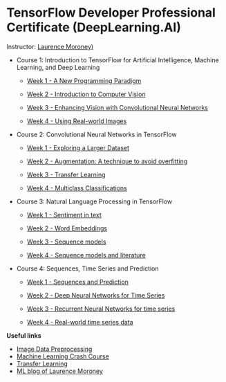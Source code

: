 
# TensorFlow Developer Professional Certificate (DeepLearning.AI)

Instructor: [Laurence Moroney)](https://www.coursera.org/professional-certificates/tensorflow-in-practice)

- Course 1: Introduction to TensorFlow for Artificial Intelligence, Machine Learning, and Deep Learning
  - [Week 1 - A New Programming Paradigm](https://github.com/skhazaei/TensorFlow-repo/tree/master/TensorFlow%20Developer%20Professional%20Certificate/01.%20Introduction%20To%20TensorFlow%20Coursera/Week1%20-%20A%20New%20Programming%20Paradigm)
  
  - [Week 2 - Introduction to Computer Vision](https://github.com/skhazaei/TensorFlow-repo/tree/master/TensorFlow%20Developer%20Professional%20Certificate/01.%20Introduction%20To%20TensorFlow%20Coursera/Week2%20-%20Introduction%20to%20Computer%20Vision)
  
  - [Week 3 - Enhancing Vision with Convolutional Neural Networks](https://github.com/skhazaei/TensorFlow-repo/tree/master/TensorFlow%20Developer%20Professional%20Certificate/01.%20Introduction%20To%20TensorFlow%20Coursera/Week3%20-%20Enhancing%20Vision%20with%20Convolutional%20Neural%20Networks)
  
  - [Week 4 - Using Real-world Images](https://github.com/skhazaei/TensorFlow-repo/tree/master/TensorFlow%20Developer%20Professional%20Certificate/01.%20Introduction%20To%20TensorFlow%20Coursera/Week4%20-%20Using%20Real-world%20Images)

- Course 2: Convolutional Neural Networks in TensorFlow
  - [Week 1 - Exploring a Larger Dataset](https://github.com/skhazaei/TensorFlow-repo/tree/master/TensorFlow%20Developer%20Professional%20Certificate/02.%20Convolutional%20Neural%20Networks%20in%20TensorFlow/Week1%20-%20Exploring%20a%20Larger%20Dataset)
 
  - [Week 2 - Augmentation: A technique to avoid overfitting](https://github.com/skhazaei/TensorFlow-repo/tree/master/TensorFlow%20Developer%20Professional%20Certificate/02.%20Convolutional%20Neural%20Networks%20in%20TensorFlow/Week2%20-%20Augmentation:%20A%20technique%20to%20avoid%20overfitting)
 
  - [Week 3 - Transfer Learning](https://github.com/skhazaei/TensorFlow-repo/tree/master/TensorFlow%20Developer%20Professional%20Certificate/02.%20Convolutional%20Neural%20Networks%20in%20TensorFlow/Week3%20-%20Transfer%20Learning)
 
  - [Week 4 - Multiclass Classifications](https://github.com/skhazaei/TensorFlow-repo/tree/master/TensorFlow%20Developer%20Professional%20Certificate/02.%20Convolutional%20Neural%20Networks%20in%20TensorFlow/Week4%20-%20Multiclass%20Classifications)

- Course 3: Natural Language Processing in TensorFlow
  - [Week 1 - Sentiment in text](https://github.com/skhazaei/TensorFlow-repo/tree/master/TensorFlow%20Developer%20Professional%20Certificate/03.%20Natural%20Language%20Processing%20in%20TensorFlow/Week1%20-%20Sentiment%20in%20text)
 
  - [Week 2 - Word Embeddings](https://github.com/skhazaei/TensorFlow-repo/tree/master/TensorFlow%20Developer%20Professional%20Certificate/03.%20Natural%20Language%20Processing%20in%20TensorFlow/Week2%20-%20Word%20Embeddings)

  - [Week 3 - Sequence models](https://github.com/skhazaei/TensorFlow-repo/tree/master/TensorFlow%20Developer%20Professional%20Certificate/03.%20Natural%20Language%20Processing%20in%20TensorFlow/Week3%20-%20Sequence%20models)
 
  - [Week 4 - Sequence models and literature](https://github.com/skhazaei/TensorFlow-repo/tree/master/TensorFlow%20Developer%20Professional%20Certificate/03.%20Natural%20Language%20Processing%20in%20TensorFlow/Week4%20-%20Sequence%20models%20and%20literature)

- Course 4: Sequences, Time Series and Prediction
  - [Week 1 - Sequences and Prediction](https://github.com/skhazaei/TensorFlow-repo/tree/master/TensorFlow%20Developer%20Professional%20Certificate/04.%20Sequences%2C%20Time%20Series%20and%20Prediction/Week1%20-%20Sequences%20and%20Prediction)
  
  - [Week 2 - Deep Neural Networks for Time Series](https://github.com/skhazaei/TensorFlow-repo/tree/master/TensorFlow%20Developer%20Professional%20Certificate/04.%20Sequences%2C%20Time%20Series%20and%20Prediction/Week2%20-%20Deep%20Neural%20Networks%20for%20Time%20Series)
  
  - [Week 3 - Recurrent Neural Networks for time series](https://github.com/skhazaei/TensorFlow-repo/tree/master/TensorFlow%20Developer%20Professional%20Certificate/04.%20Sequences%2C%20Time%20Series%20and%20Prediction/Week3%20-%20Recurrent%20Neural%20Networks%20for%20time%20series)
  
  - [Week 4 - Real-world time series data](https://github.com/skhazaei/TensorFlow-repo/tree/master/TensorFlow%20Developer%20Professional%20Certificate/04.%20Sequences%2C%20Time%20Series%20and%20Prediction/Week4%20-%20Real-world%20time%20series%20data)
  
  

**Useful links**

- [Image Data Preprocessing](https://keras.io/preprocessing/image)
- [Machine Learning Crash Course](https://developers.google.com/machine-learning/crash-course/validation/check-your-intuition)
- [Transfer Learning](https://www.tensorflow.org/tutorials/images/transfer_learning)
- [ML blog of Laurence Moroney](http://www.laurencemoroney.com/colabs-for-ml-learning/)

